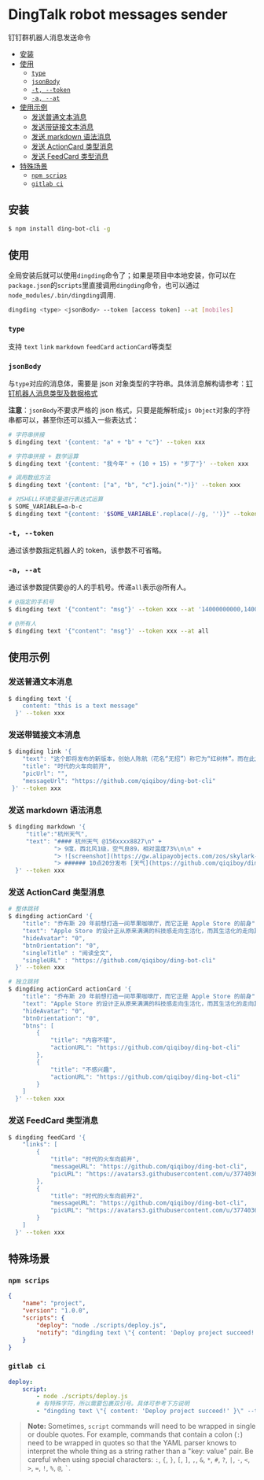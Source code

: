 # DingTalk robot messages sender

钉钉群机器人消息发送命令

<!-- vim-markdown-toc GFM -->

* [安装](#安装)
* [使用](#使用)
    - [`type`](#type)
    - [`jsonBody`](#jsonbody)
    - [`-t, --token`](#-t---token)
    - [`-a, --at`](#-a---at)
* [使用示例](#使用示例)
    - [发送普通文本消息](#发送普通文本消息)
    - [发送带链接文本消息](#发送带链接文本消息)
    - [发送 markdown 语法消息](#发送-markdown-语法消息)
    - [发送 ActionCard 类型消息](#发送-actioncard-类型消息)
    - [发送 FeedCard 类型消息](#发送-feedcard-类型消息)
* [特殊场景](#特殊场景)
    - [`npm scrips`](#npm-scrips)
    - [`gitlab ci`](#gitlab-ci)

<!-- vim-markdown-toc -->

## 安装

```bash
$ npm install ding-bot-cli -g
```

## 使用

全局安装后就可以使用`dingding`命令了；如果是项目中本地安装，你可以在`package.json`的`scripts`里直接调用`dingding`命令，也可以通过`node_modules/.bin/dingding`调用.

```bash
dingding <type> <jsonBody> --token [access token] --at [mobiles]
```

### `type`

支持 `text` `link` `markdown` `feedCard` `actionCard`等类型

### `jsonBody`

与`type`对应的消息体，需要是 json 对象类型的字符串。具体消息解构请参考：[钉钉机器人消息类型及数据格式](https://open-doc.dingtalk.com/microapp/serverapi2/qf2nxq#-3)

**注意**：`jsonBody`不要求严格的 json 格式，只要是能解析成`js Object`对象的字符串都可以，甚至你还可以插入一些表达式：

```bash
# 字符串拼接
$ dingding text '{content: "a" + "b" + "c"}' --token xxx

# 字符串拼接 + 数学运算
$ dingding text '{content: "我今年" + (10 + 15) + "岁了"}' --token xxx

# 调用数组方法
$ dingding text '{content: ["a", "b", "c"].join("-")}' --token xxx

# 对SHELL环境变量进行表达式运算
$ SOME_VARIABLE=a-b-c
$ dingding text "{content: '$SOME_VARIABLE'.replace(/-/g, '')}" --token xxx
```

### `-t, --token`

通过该参数指定机器人的 token，该参数不可省略。

### `-a, --at`

通过该参数提供要@的人的手机号。传递`all`表示@所有人。

```bash
# @指定的手机号
$ dingding text '{"content": "msg"}' --token xxx --at '14000000000,14000000001,14000000002'

# @所有人
$ dingding text '{"content": "msg"}' --token xxx --at all
```

## 使用示例

### 发送普通文本消息

```bash
$ dingding text '{
    content: "this is a text message"
  }' --token xxx
```

### 发送带链接文本消息

```bash
$ dingding link '{
    "text": "这个即将发布的新版本，创始人陈航（花名“无招”）称它为“红树林”。而在此之前，每当面临重大升级，产品经理们 都会取一个应景的代号，这一次，为什么是“红树林”？",
    "title": "时代的火车向前开",
    "picUrl": "",
    "messageUrl": "https://github.com/qiqiboy/ding-bot-cli"
 }' --token xxx
```

### 发送 markdown 语法消息

```bash
$ dingding markdown '{
     "title":"杭州天气",
     "text": "#### 杭州天气 @156xxxx8827\n" +
             "> 9度，西北风1级，空气良89，相对温度73%\n\n" +
             "> ![screenshot](https://gw.alipayobjects.com/zos/skylark-tools/public/files/84111bbeba74743d2771ed4f062d1f25.png)\n"  +
             "> ###### 10点20分发布 [天气](https://github.com/qiqiboy/ding-bot-cli) \n"
  }' --token xxx
```

### 发送 ActionCard 类型消息

```bash
# 整体跳转
$ dingding actionCard '{
    "title": "乔布斯 20 年前想打造一间苹果咖啡厅，而它正是 Apple Store 的前身",
    "text": "Apple Store 的设计正从原来满满的科技感走向生活化，而其生活化的走向其实可以追溯到 20 年前苹果一个建立咖 啡馆的计划",
    "hideAvatar": "0",
    "btnOrientation": "0",
    "singleTitle" : "阅读全文",
    "singleURL" : "https://github.com/qiqiboy/ding-bot-cli"
  }' --token xxx

# 独立跳转
$ dingding actionCard actionCard '{
    "title": "乔布斯 20 年前想打造一间苹果咖啡厅，而它正是 Apple Store 的前身",
    "text": "Apple Store 的设计正从原来满满的科技感走向生活化，而其生活化的走向其实可以追溯到 20 年前苹果一个建立咖 啡馆的计划",
    "hideAvatar": "0",
    "btnOrientation": "0",
    "btns": [
        {
            "title": "内容不错",
            "actionURL": "https://github.com/qiqiboy/ding-bot-cli"
        },
        {
            "title": "不感兴趣",
            "actionURL": "https://github.com/qiqiboy/ding-bot-cli"
        }
    ]
  }' --token xxx
```

### 发送 FeedCard 类型消息

```bash
$ dingding feedCard '{
    "links": [
        {
            "title": "时代的火车向前开",
            "messageURL": "https://github.com/qiqiboy/ding-bot-cli",
            "picURL": "https://avatars3.githubusercontent.com/u/3774036?s=460&v=4"
        },
        {
            "title": "时代的火车向前开2",
            "messageURL": "https://github.com/qiqiboy/ding-bot-cli",
            "picURL": "https://avatars3.githubusercontent.com/u/3774036?s=460&v=4"
        }
    ]
  }' --token xxx
```

## 特殊场景

### `npm scrips`

```json
{
    "name": "project",
    "version": "1.0.0",
    "scripts": {
        "deploy": "node ./scripts/deploy.js",
        "notify": "dingding text \"{ content: 'Deploy project succeed!' }\" --token xxx"
    }
}
```

### `gitlab ci`

```yaml
deploy:
    script:
        - node ./scripts/deploy.js
        # 有特殊字符，所以需要包裹双引号。具体可参考下方说明
        - "dingding text \"{ content: 'Deploy project succeed!' }\" --token xxx"
```

> **Note:**
> Sometimes, `script` commands will need to be wrapped in single or double quotes.
> For example, commands that contain a colon (`:`) need to be wrapped in quotes so
> that the YAML parser knows to interpret the whole thing as a string rather than
> a "key: value" pair. Be careful when using special characters:
> `:`, `{`, `}`, `[`, `]`, `,`, `&`, `*`, `#`, `?`, `|`, `-`, `<`, `>`, `=`, `!`, `%`, `@`, `` ` ``.
